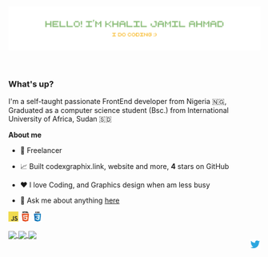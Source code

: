 

<p align="center"><a href="https://Codex95.github.io"><img width="" src="./assets/gh-readme-header.png" /></a></p>

<br />

### What's up?

I'm a self-taught passionate FrontEnd developer from Nigeria 🇳🇬, Graduated as a computer science student (Bsc.) from International University of Africa, Sudan 🇸🇩

**About me**

- 💼 Freelancer

- 📈 Built codexgraphix.link, website and more, **4** stars on GitHub

- ❤️ I love Coding, and Graphics design when am less busy

- 💬 Ask me about anything [here](https://github.com/Codex95/Codex95/issues)

<code><img height="20" src="https://raw.githubusercontent.com/github/explore/80688e429a7d4ef2fca1e82350fe8e3517d3494d/topics/javascript/javascript.png"></code>
<code><img height="20" src="https://raw.githubusercontent.com/github/explore/80688e429a7d4ef2fca1e82350fe8e3517d3494d/topics/html/html.png"></code>
<code><img height="20" src="https://raw.githubusercontent.com/github/explore/80688e429a7d4ef2fca1e82350fe8e3517d3494d/topics/css/css.png"></code>

<!--Codex's GitHub stats]-->
<a href="">
  <img align="center" src="https://github-readme-stats.vercel.app/api?username=tafeedah&hide=issues&count_private=true&show_icons=true&theme=gruvbox&hide_border=true" />
</a>

<!--[Top Langs]-->
<a href="">
  <img align="center" src="https://github-readme-stats.vercel.app/api/top-langs/?username=tafeedah&theme=gruvbox&layout=compact&langs_count=8&hide_border=true" />
</a>

<!--Wakatime stats-->
<a href="">
  <img align="center" src="https://github-readme-stats.vercel.app/api/wakatime?username=Codex95&theme=gruvbox&hide_border=true" />
</a>

<br />

<a href="https://twitter.com/ak_Yakasai95">
  <img align="right" alt="Khalil Jamil Ahmad | Twitter" width="21px" src="https://raw.githubusercontent.com/Codex95/Codex95/master/assets/twitter.svg" />
</a>
